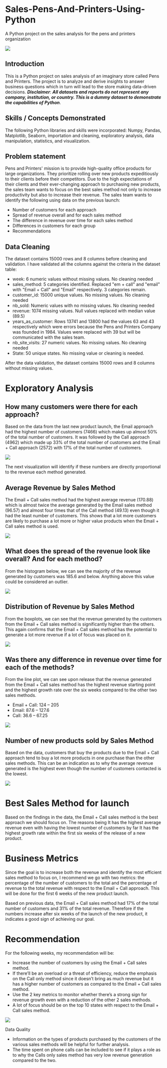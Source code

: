 # Sales-Pens-And-Printers-Using-Python
A Python project on the sales analysis for the pens and printers organization

![](intro_image.jpg)

## Introduction
This is a Python project on sales analysis of an imaginary store called Pens and Printers. The project is to analyze and derive insights to answer business questions which in turn will lead to the store making data-driven decisions.
**_Disclaimer_**: **_All datasets and reports do not represent any company, institution, or country. This is a dummy dataset to demonstrate the capabilities of Python_**.

## Skills / Concepts Demonstrated
The following Python libraries and skills were incorporated:
Numpy, Pandas, Matplotlib, Seaborn, importation and cleaning, exploratory analysis, data manipulation, statistics, and visualization.

## Problem statement
Pens and Printers' mission is to provide high-quality office products for large organizations. They prioritize rolling over new products expeditiously to their clients before their competitors.
Due to the high expectations of their clients and their ever-changing approach to purchasing new products, the sales team wants to focus on the best sales method not only to increase productivity but also to increase their revenue. The sales team wants to identify the following using data on the previous launch:
- Number of customers for each approach
- Spread of revenue overall and for each sales method
- The difference in revenue over time for each sales method
- Differences in customers for each group
- Recommendations

## Data Cleaning
The dataset contains 15000 rows and 8 columns before cleaning and validation. I have validated all the columns against the criteria in the dataset table:
- week: 6 numeric values without missing values. No cleaning needed
- sales_method: 5 categories identified. Replaced "em + call" and "email" with "Email + Call" and "Email" respectively. 3 categories remain.
- customer_id: 15000 unique values. No missing values. No cleaning needed
- nb_sold: Numeric values with no missing values. No cleaning needed
- revenue: 1074 missing values. Null values replaced with median value (89.5)
- years_as_customer: Rows 13741 and 13800 had the values 63 and 43 respectively which were errors because the Pens and Printers Company was founded in 1984. Values were replaced with 39 but will be communicated with the sales team.
- nb_site_visits: 27 numeric values. No missing values. No cleaning needed
- State: 50 unique states. No missing value or cleaning is needed.

After the data validation, the dataset contains 15000 rows and 8 columns without missing values.

# Exploratory Analysis
## How many customers were there for each approach?
Based on the data from the last new product launch, the Email approach had the highest number of customers (7466) which makes up almost 50% of the total number of customers. It was followed by the Call approach (4962) which made up 33% of the total number of customers and the Email + Call approach (2572) with 17% of the total number of customers.

![](1st_viz.JPG)

The next visualization will identify if these numbers are directly proportional to the revenue each method generated.

## Average Revenue by Sales Method
The Email + Call sales method had the highest average revenue (170.88) which is almost twice the average generated by the Email sales method (96.57) and almost four times that of the Call method (49.13) even though it had the least number of customers.
This shows that a lot more customers are likely to purchase a lot more or higher value products when the Email + Call sales method is used.

![](2nd_viz.JPG)

## What does the spread of the revenue look like overall? And for each method?
From the histogram below, we can see the majority of the revenue generated by customers was 185.6 and below. Anything above this value could be considered an outlier.

![](3rd_viz.JPG)

## Distribution of Revenue by Sales Method
From the boxplots, we can see that the revenue generated by the customers from the Email + Call sales method is significantly higher than the others.
This again confirms that the Email + Call sales method has the potential to generate a lot more revenue if a lot of focus was placed on it.

![](4th_viz.JPG)

## Was there any difference in revenue over time for each of the methods?
From the line plot, we can see upon release that the revenue generated from the Email + Call sales method has the highest revenue starting point and the highest growth rate over the six weeks compared to the other two sales methods.
- Email + Call: 124 – 205
- Email: 87.6 – 127.6
- Call: 36.6 – 67.25

![](5th_viz.JPG)

## Number of new products sold by Sales Method
Based on the data, customers that buy the products due to the Email + Call approach tend to buy a lot more products in one purchase than the other sales methods.
This can be an indication as to why the average revenue generated is the highest even though the number of customers contacted is the lowest.

![](6th_viz.JPG)

# Best Sales Method for launch
Based on the findings in the data, the Email + Call sales method is the best approach we should focus on. The reasons being
It has the highest average revenue even with having the lowest number of customers by far
It has the highest growth rate within the first six weeks of the release of a new product.

# Business Metrics
Since the goal is to increase both the revenue and identify the most efficient sales method to focus on, I recommend we go with two metrics: the percentage of the number of customers to the total and the percentage of revenue to the total revenue with respect to the Email + Call approach. This will be done for the first 6 weeks of the new product launch.

Based on previous data, the Email + Call sales method had 17% of the total number of customers and 31% of the total revenue. Therefore if the numbers increase after six weeks of the launch of the new product, it indicates a good sign of achieving our goal.

# Recommendation
For the following weeks, my recommendation will be:
- Increase the number of customers by using the Email + Call sales method.
- If there’ll be an overload or a threat of efficiency, reduce the emphasis on the Call only method since it doesn’t bring as much revenue but it has a higher number of customers as compared to the Email + Call sales method.
- Use the 2 key metrics to monitor whether there’s a strong sign for revenue growth even with a reduction of the other 2 sales methods.
- A lot of focus should be on the top 10 states with respect to the Email + Call sales method.

![](7th_viz.JPG)

Data Quality
- Information on the types of products purchased by the customers of the various sales methods will be helpful for further analysis.
- The time spent on phone calls can be included to see if it plays a role as to why the Calls only sales method has very low revenue generation compared to the two.

